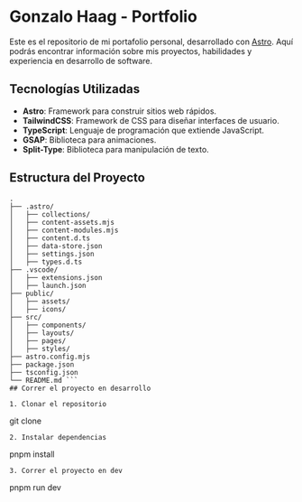 # Gonzalo Haag - Portfolio

Este es el repositorio de mi portafolio personal, desarrollado con [Astro](https://astro.build/). Aquí podrás encontrar información sobre mis proyectos, habilidades y experiencia en desarrollo de software.

## Tecnologías Utilizadas

- **Astro**: Framework para construir sitios web rápidos.
- **TailwindCSS**: Framework de CSS para diseñar interfaces de usuario.
- **TypeScript**: Lenguaje de programación que extiende JavaScript.
- **GSAP**: Biblioteca para animaciones.
- **Split-Type**: Biblioteca para manipulación de texto.

## Estructura del Proyecto

```plaintext
.
├── .astro/
│   ├── collections/
│   ├── content-assets.mjs
│   ├── content-modules.mjs
│   ├── content.d.ts
│   ├── data-store.json
│   ├── settings.json
│   ├── types.d.ts
├── .vscode/
│   ├── extensions.json
│   ├── launch.json
├── public/
│   ├── assets/
│   ├── icons/
├── src/
│   ├── components/
│   ├── layouts/
│   ├── pages/
│   ├── styles/
├── astro.config.mjs
├── package.json
├── tsconfig.json
└── README.md ```
## Correr el proyecto en desarrollo

1. Clonar el repositorio
```
git clone 
```
2. Instalar dependencias 
```
pnpm install
```
3. Correr el proyecto en dev
```
pnpm run dev
```
